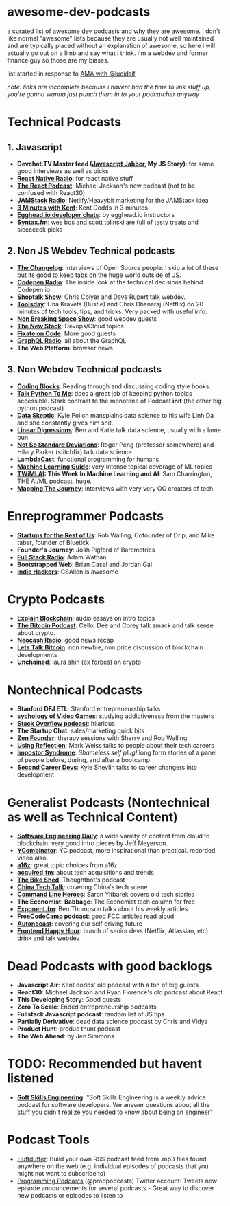 # awesome-dev-podcasts

a curated list of awesome dev podcasts and why they are awesome. I don't like normal "awesome" lists because they are usually not well maintained and are typically placed without an explanation of awesome, so here i will actually go out on a limb and say what i think. i'm a webdev and former finance guy so those are my biases.

list started in response to [AMA with @lucidsif](https://github.com/sw-yx/ama/issues/3)

_note: links are incomplete because i havent had the time to link stuff up, you're gonna wanna just punch them in to your podcatcher anyway_

# Technical Podcasts

## 1. Javascript

* **Devchat.TV Master feed ([Javascript Jabber](https://devchat.tv/js-jabber), My JS Story)**: for some good interviews as well as picks
* **[React Native Radio](https://devchat.tv/react-native-radio)**: for react native stuff
* **[The React Podcast](https://www.spreaker.com/show/the-react-podcast)**: Michael Jackson's new podcast (not to be confused with React30)
* **[JAMStack Radio](https://www.heavybit.com/library/podcasts/jamstack-radio/)**: Netlify/Heavybit marketing for the JAMStack idea
* **[3 Minutes with Kent](https://www.briefs.fm/3-minutes-with-kent)**: Kent Dodds in 3 minutes
* **[Egghead.io developer chats](https://egghead.simplecast.fm/)**: by egghead.io instructors
* **[Syntax.fm](https://syntax.fm/)**: wes bos and scott tolinski are full of tasty treats and sicccccck picks

## 2. Non JS Webdev Technical podcasts

* **[The Changelog](https://changelog.com/)**: Interviews of Open Source people. I skip a lot of these but its good to keep tabs on the huge world outside of JS.
* **[Codepen Radio](https://blog.codepen.io/radio/)**: The inside look at the technical decisions behind Codepen.io.
* **[Shoptalk Show](http://shoptalkshow.com/)**: Chris Coiyer and Dave Rupert talk webdev.
* **[Toolsday](http://www.toolsday.io/)**: Una Kravets (Bustle) and Chris Dhanaraj (Netflix) do 20 minutes of tech tools, tips, and tricks. Very packed with useful info.
* **[Non Breaking Space Show](https://goodstuff.fm/nbsp/)**: good webdev guests
* **[The New Stack](https://thenewstack.io/podcasts/)**: Devops/Cloud topics
* **[Fixate on Code](https://soundcloud.com/fixateoncode)**: More good guests
* **[GraphQL Radio](https://graphqlradio.com/)**: all about the GraphQL
* **The Web Platform**: browser news

## 3. Non Webdev Technical podcasts

* **[Coding Blocks](https://www.codingblocks.net/)**: Reading through and discussing coding style books.
* **[Talk Python To Me](https://talkpython.fm/)**: does a great job of keeping python topics accessible. Stark contrast to the monotone of Podcast.**init** (the other big python podcast)
* **[Data Skeptic](https://dataskeptic.com/)**: Kyle Polich mansplains data science to his wife Linh Da and she constantly gives him shit.
* **[Linear Digressions](http://lineardigressions.com/)**: Ben and Katie talk data science, usually with a lame pun
* **[Not So Standard Deviations](http://nssdeviations.com/)**: Roger Peng (professor somewhere) and Hilary Parker (stitchfix) talk data science
* **[LambdaCast](https://soundcloud.com/lambda-cast)**: functional programming for humans
* **[Machine Learning Guide](http://ocdevel.com/podcasts/machine-learning)**: very intense topical coverage of ML topics
* **[TWiMLAI](https://twimlai.com/): This Week In Machine Learning and AI**: Sam Charrington, THE AI/ML podcast, huge.
* **[Mapping The Journey](https://www.mappingthejourney.com/)**: interviews with very very OG creators of tech

# Enreprogrammer Podcasts

* **[Startups for the Rest of Us](http://www.startupsfortherestofus.com/)**: Rob Walling, Cofounder of Drip, and Mike taber, founder of Bluetick
* **Founder's Journey**: Josh Pigford of Baremetrics
* **[Full Stack Radio](http://www.fullstackradio.com/)**: Adam Wathan
* **Bootstrapped Web**: Brian Casel and Jordan Gal
* **[Indie Hackers](https://www.indiehackers.com/)**: CSAllen is awesome

# Crypto Podcasts

* **[Explain Blockchain](https://explainblockchain.io/)**: audio essays on intro topics
* **[The Bitcoin Podcast](https://thebitcoinpodcast.com/)**: Cello, Dee and Corey talk smack and talk sense about crypto.
* **[Neocash Radio](http://neocashradio.com/)**: good news recap
* **[Lets Talk Bitcoin](https://letstalkbitcoin.com/)**: non newbie, non price discussion of blockchain developments
* **[Unchained](http://unchainedpodcast.co/)**: laura shin (ex forbes) on crypto

# Nontechnical Podcasts

* **Stanford DFJ ETL**: Stanford entrepreneurship talks
* **[sychology of Video Games](http://www.psychologyofgames.com/)**: studying addictiveness from the masters
* **[Stack Overflow podcast](https://stackoverflow.blog/podcasts/)**: hilarious
* **The Startup Chat**: sales/marketing quick hits
* **[Zen Founder](https://zenfounder.com/)**: therapy sessions with Sherry and Rob Walling
* **[Using Reflection](https://itunes.apple.com/us/podcast/using-reflection/id1294155220?mt=2)**: Mark Weiss talks to people about their tech careers
* **[Impostor Syndrome](https://www.impostor-syndrome.org/)**: _Shameless self plug!_ long form stories of a panel of people before, during, and after a bootcamp
* **[Second Career Devs](https://secondcareerdevs.com/)**: Kyle Shevlin talks to career changers into development

# Generalist Podcasts (Nontechnical as well as Technical Content)

* **[Software Engineering Daily](https://softwareengineeringdaily.com/)**: a wide variety of content from cloud to blockchain. very good intro pieces by Jeff Meyerson.
* **[YCombinator](http://blog.ycombinator.com/category/podcast/)**: YC podcast, more inspirational than practical. recorded video also.
* **[a16z](https://a16z.com/podcasts/)**: great topic choices from a16z
* **[acquired.fm](http://www.acquired.fm/)**: about tech acquisitions and trends
* **[The Bike Shed](http://bikeshed.fm/)**: Thoughtbot's podcast
* **[China Tech Talk](http://chinatechtalk.libsyn.com/)**: covering China's tech scene
* **[Command Line Heroes](https://www.redhat.com/en/command-line-heroes)**: Saron Yitbarek covers old tech stories
* **The Economist: Babbage**: The Economist tech column for free
* **[Exponent.fm](http://exponent.fm/)**: Ben Thompson talks about his weekly articles
* **FreeCodeCamp podcast**: good FCC articles read aloud
* **[Autonocast](http://www.autonocast.com/)**: covering our self driving future
* **[Frontend Happy Hour](http://frontendhappyhour.com/)**: bunch of senior devs (Netflix, Atlassian, etc) drink and talk webdev

# Dead Podcasts with good backlogs

* **Javascript Air**: Kent dodds' old podcast with a ton of big guests
* **React30**: Michael Jackson and Ryan Florence's old podcast about React
* **This Developing Story**: Good guests
* **Zero To Scale**: Ended entrepreneurship podcasts
* **Fullstack Javascript podcast**: random list of JS tips
* **Partially Derivative**: dead data science podcast by Chris and Vidya
* **Product Hunt**: produc thunt podcast
* **The Web Ahead**: by Jen Simmons

# TODO: Recommended but havent listened

* **[Soft Skills Engineering](https://softskills.audio/)**: "Soft Skills Engineering is a weekly advice podcast for software developers. We answer questions about all the stuff you didn't realize you needed to know about being an engineer"

# Podcast Tools

* [Huffduffer](https://huffduffer.com/about): Build your own RSS podcast feed from .mp3 files found anywhere on the web (e.g. individual episodes of podcasts that you might not want to subscribe to)
* [Programming Podcasts](https://twitter.com/progpodcasts) (@prodpodcasts) Twitter account: Tweets new episode announcements for several podcasts - Great way to discover new podcasts or episodes to listen to

